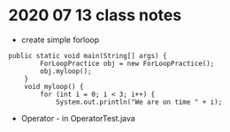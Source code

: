 # 2020 07 13 class notes

* create simple forloop

``` 
public static void main(String[] args) {
		ForLoopPractice obj = new ForLoopPractice();
		obj.myloop();
	}
	void myloop() {
		for (int i = 0; i < 3; i++) {
			System.out.println("We are on time " + i);
```

* Operator - in OperatorTest.java